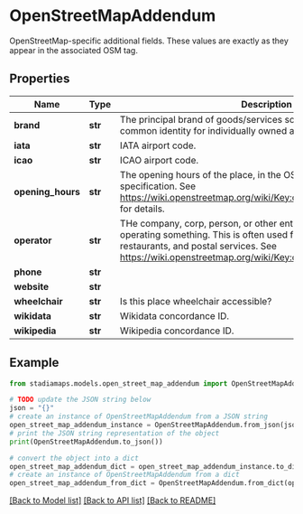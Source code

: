 # OpenStreetMapAddendum

OpenStreetMap-specific additional fields.  These values are exactly as they appear in the associated OSM tag.

## Properties

Name | Type | Description | Notes
------------ | ------------- | ------------- | -------------
**brand** | **str** | The principal brand of goods/services sold at a place, or the common identity for individually owned and operated stores. | [optional] 
**iata** | **str** | IATA airport code. | [optional] 
**icao** | **str** | ICAO airport code. | [optional] 
**opening_hours** | **str** | The opening hours of the place, in the OSM Opening Hours specification.  See https://wiki.openstreetmap.org/wiki/Key:opening_hours/specification for details. | [optional] 
**operator** | **str** | THe company, corp, person, or other entity directly in charge of operating something.  This is often used for public transport, hotels, restaurants, and postal services. See https://wiki.openstreetmap.org/wiki/Key:operator for details | [optional] 
**phone** | **str** |  | [optional] 
**website** | **str** |  | [optional] 
**wheelchair** | **str** | Is this place wheelchair accessible? | [optional] 
**wikidata** | **str** | Wikidata concordance ID. | [optional] 
**wikipedia** | **str** | Wikipedia concordance ID. | [optional] 

## Example

```python
from stadiamaps.models.open_street_map_addendum import OpenStreetMapAddendum

# TODO update the JSON string below
json = "{}"
# create an instance of OpenStreetMapAddendum from a JSON string
open_street_map_addendum_instance = OpenStreetMapAddendum.from_json(json)
# print the JSON string representation of the object
print(OpenStreetMapAddendum.to_json())

# convert the object into a dict
open_street_map_addendum_dict = open_street_map_addendum_instance.to_dict()
# create an instance of OpenStreetMapAddendum from a dict
open_street_map_addendum_from_dict = OpenStreetMapAddendum.from_dict(open_street_map_addendum_dict)
```
[[Back to Model list]](../README.md#documentation-for-models) [[Back to API list]](../README.md#documentation-for-api-endpoints) [[Back to README]](../README.md)


